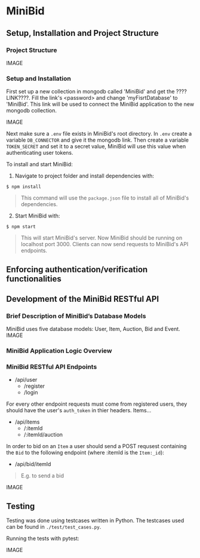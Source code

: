 # MiniBid
## Setup, Installation and Project Structure
### Project Structure
IMAGE
  

### Setup and Installation
First set up a new collection in mongodb called 'MiniBid' and get the ????LINK????. Fill the link's \<password> and change 'myFisrtDatabase' to 'MiniBid'. This link will be used to connect the MiniBid application to the new mongodb collection.

IMAGE

Next make sure a ```.env``` file exists in MiniBid's root directory. In ```.env``` create a variable ```DB_CONNECTOR``` and give it the mongodb link. Then create a variable ```TOKEN_SECRET``` and set it to a secret value, MiniBid will use this value when authenticating user tokens.
  
  To install and start MiniBid:
  
1. Navigate to project folder and install dependencies with: 
```
$ npm install
```
> This command will use the ```package.json``` file to install all of MiniBid's dependencies.
2. Start MiniBid with:
  ```
  $ npm start
  ```
  > This will start MiniBid's server.
  Now MiniBid should be running on localhost port 3000. Clients can now send requests to MiniBid's API endpoints. 
## Enforcing authentication/verification functionalities
## Development of the MiniBid RESTful API
### Brief Description of MiniBid’s Database Models
MiniBid uses five database models: User, Item, Auction, Bid and Event.
  IMAGE
  
### MiniBid Application Logic Overview
### MiniBid RESTful API Endpoints
- /api/user
  - /register
  - /login 

For every other endpoint requests must come from registered users, they should have the user's ```auth_token``` in thier headers.
Items...
- /api/items
  - /:itemId
  - /:itemId/auction 

In order to bid on an ```Item``` a user should send a POST requsest containing the ```Bid``` to the following endpoint (where :itemId is the ```Item:_id```):
- /api/bid/itemId
> E.g. to send a bid

IMAGE
## Testing
Testing was done using testcases written in Python. The testcases used can be found in ```./test/test_cases.py```.

Running the tests with pytest: 

IMAGE

